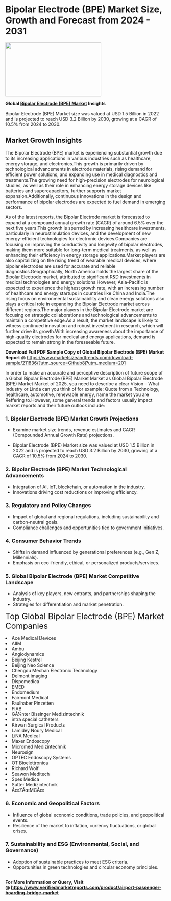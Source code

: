 <H1>Bipolar Electrode (BPE) Market Size, Growth and Forecast from 2024 - 2031</H1><img class="aligncenter size-medium wp-image-584254" src="https://thirdeyenews.in/wp-content/uploads/2024/09/Global-Market-Research-300x168.jpeg" alt="" width="300" height="168" /><p><strong>Global&nbsp;<a href="https://www.marketsizeandtrends.com/download-sample/211836/?utm_source=Github8j?utm_medium=201">Bipolar Electrode (BPE) Market</a> Insights</strong></p><p>Bipolar Electrode (BPE) Market size was valued at USD 1.5 Billion in 2022 and is projected to reach USD 3.2 Billion by 2030, growing at a CAGR of 10.5% from 2024 to 2030.</p><p><h2>Market Growth Insights</h2> <p>The Bipolar Electrode (BPE) market is experiencing substantial growth due to its increasing applications in various industries such as healthcare, energy storage, and electronics.This growth is primarily driven by technological advancements in electrode materials, rising demand for efficient power solutions, and expanding use in medical diagnostics and treatments.The growing need for high-precision electrodes for neurological studies, as well as their role in enhancing energy storage devices like batteries and supercapacitors, further supports market expansion.Additionally, continuous innovations in the design and performance of bipolar electrodes are expected to fuel demand in emerging sectors.</p> <p>As of the latest reports, the Bipolar Electrode market is forecasted to expand at a compound annual growth rate (CAGR) of around 6.5% over the next five years.This growth is spurred by increasing healthcare investments, particularly in neurostimulation devices, and the development of new energy-efficient technologies for electronic devices.Companies are focusing on improving the conductivity and longevity of bipolar electrodes, making them more suitable for long-term medical treatments, as well as enhancing their efficiency in energy storage applications.Market players are also capitalizing on the rising trend of wearable medical devices, where bipolar electrodes are used for accurate and reliable diagnostics.Geographically, North America holds the largest share of the Bipolar Electrode market, attributed to significant R&D investments in medical technologies and energy solutions.However, Asia-Pacific is expected to experience the highest growth rate, with an increasing number of healthcare and energy startups in countries like China and India.The rising focus on environmental sustainability and clean energy solutions also plays a critical role in expanding the Bipolar Electrode market across different regions.The major players in the Bipolar Electrode market are focusing on strategic collaborations and technological advancements to maintain a competitive edge.As a result, the market landscape is likely to witness continued innovation and robust investment in research, which will further drive its growth.With increasing awareness about the importance of high-quality electrodes for medical and energy applications, demand is expected to remain strong in the foreseeable future.</p> <p><span class=""><strong>Download Full PDF Sample Copy of Global Bipolar Electrode (BPE) Market Report</strong> @ <a href="https://www.marketsizeandtrends.com/download-sample/211836/?utm_source=Github8j?utm_medium=201" target="_blank">https://www.marketsizeandtrends.com/download-sample/211836/?utm_source=Github8j?utm_medium=201</a></span></p><p>In order to make an accurate and perceptive description of future scope of a Global&nbsp;Bipolar Electrode (BPE) Market Market as Global&nbsp;Bipolar Electrode (BPE) Market Market of 2025, you need to describe a clear Vision &ndash; What Industry or Linda can you think of for example: Quote from a Technology, healthcare, automotive, renewable energy, name the market you are Reffering to.However, some general trends and factors usually impact market reports and their future outlook include:</p><h3>1.&nbsp;<strong>Bipolar Electrode (BPE) Market Growth Projections</strong></h3><ul><li>Examine market size trends, revenue estimates and CAGR (Compounded Annual Growth Rate) projections.</li><li><p>Bipolar Electrode (BPE) Market size was valued at USD 1.5 Billion in 2022 and is projected to reach USD 3.2 Billion by 2030, growing at a CAGR of 10.5% from 2024 to 2030.</p></li></ul><h3>2.&nbsp;<strong>Bipolar Electrode (BPE) Market Technological Advancements</strong></h3><ul><li>Integration of AI, IoT, blockchain, or automation in the industry.</li><li>Innovations driving cost reductions or improving efficiency.</li></ul><h3>3.&nbsp;<strong>Regulatory and Policy Changes</strong></h3><ul><li>Impact of global and regional regulations, including sustainability and carbon-neutral goals.</li><li>Compliance challenges and opportunities tied to government initiatives.</li></ul><h3>4.&nbsp;<strong>Consumer Behavior Trends</strong></h3><ul><li>Shifts in demand influenced by generational preferences (e.g., Gen Z, Millennials).</li><li>Emphasis on eco-friendly, ethical, or personalized products/services.</li></ul><h3>5.&nbsp;<strong>Global Bipolar Electrode (BPE) Market Competitive Landscape</strong></h3><ul><li>Analysis of key players, new entrants, and partnerships shaping the industry.</li><li>Strategies for differentiation and market penetration.</li></ul><p data-pm-slice="1 1 []"><span style="color: inherit; font-family: inherit; font-size: 25px;">Top Global Bipolar Electrode (BPE) Market Companies</span></p><div class="" data-test-id=""><p><li>Ace Medical Devices</li><li> AIIM</li><li> Ambu</li><li> Angiodynamics</li><li> Beijing Kestrel</li><li> Beijing Neo Science</li><li> Chengdu Mechan Electronic Technology</li><li> Delmont imaging</li><li> Dispomedica</li><li> EMED</li><li> Endomedium</li><li> Fairmont Medical</li><li> Faulhaber Pinzetten</li><li> FIAB</li><li> GÃ¼nter Bissinger Medizintechnik</li><li> intra special catheters</li><li> Kirwan Surgical Products</li><li> Lamidey Noury Medical</li><li> LiNA Medical</li><li> Maxer Endoscopy</li><li> Micromed Medizintechnik</li><li> Neurosign</li><li> OPTEC Endoscopy Systems</li><li> OT Bioelettronica</li><li> Richard Wolf</li><li> Seawon Meditech</li><li> Spes Medica</li><li> Sutter Medizintechnik</li><li> ÃœZÃœMCÃœ</li></p></div><h3>6.&nbsp;<strong>Economic and Geopolitical Factors</strong></h3><ul><li>Influence of global economic conditions, trade policies, and geopolitical events.</li><li>Resilience of the market to inflation, currency fluctuations, or global crises.</li></ul><h3>7.&nbsp;<strong>Sustainability and ESG (Environmental, Social, and Governance)</strong></h3><ul><li>Adoption of sustainable practices to meet ESG criteria.</li><li>Opportunities in green technologies and circular economy principles.</li></ul><h2><strong style="font-size: 14px;">For More Information or Query, Visit @&nbsp;</strong><a style="background-color: #ffffff; font-size: 14px;" href="https://www.marketsizeandtrends.com/report/bipolar-electrode-bpe-market/" target="_blank">https://www.verifiedmarketreports.com/product/airport-passenger-boarding-bridge-market</a></h2>